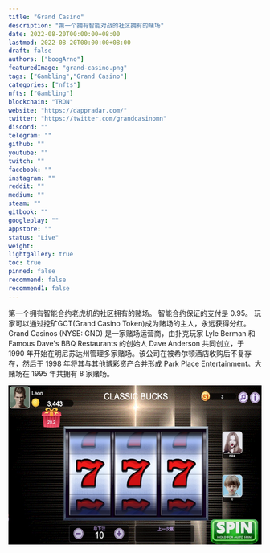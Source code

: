 ```yaml
---
title: "Grand Casino"
description: "第一个拥有智能对战的社区拥有的赌场"
date: 2022-08-20T00:00:00+08:00
lastmod: 2022-08-20T00:00:00+08:00
draft: false
authors: ["boogArno"]
featuredImage: "grand-casino.png"
tags: ["Gambling","Grand Casino"]
categories: ["nfts"]
nfts: ["Gambling"]
blockchain: "TRON"
website: "https://dappradar.com/"
twitter: "https://twitter.com/grandcasinomn"
discord: ""
telegram: ""
github: ""
youtube: ""
twitch: ""
facebook: ""
instagram: ""
reddit: ""
medium: ""
steam: ""
gitbook: ""
googleplay: ""
appstore: ""
status: "Live"
weight: 
lightgallery: true
toc: true
pinned: false
recommend: false
recommend1: false
---
```

第一个拥有智能合约老虎机的社区拥有的赌场。 智能合约保证的支付是 0.95。 玩家可以通过挖矿GCT(Grand Casino Token)成为赌场的主人，永远获得分红。Grand Casinos (NYSE: GND) 是一家赌场运营商，由扑克玩家 Lyle Berman 和 Famous Dave's BBQ Restaurants 的创始人 Dave Anderson 共同创立，于 1990 年开始在明尼苏达州管理多家赌场。该公司在被希尔顿酒店收购后不复存在，然后于 1998 年将其与其他博彩资产合并形成 Park Place Entertainment。大赌场在 1995 年共拥有 8 家赌场。

![grandcasino-dapp-gambling-tron-image1_94b0a7e3245bc01c9d9fc2c14a808eaf](grandcasino-dapp-gambling-tron-image1_94b0a7e3245bc01c9d9fc2c14a808eaf.png)

